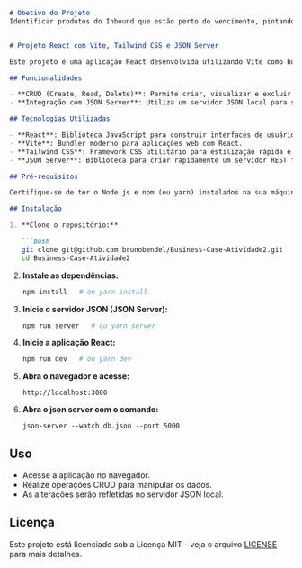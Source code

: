 ```markdown
# Obetivo do Projeto
Identificar produtos do Inbound que estão perto do vencimento, pintando de vermelho o produto que irá vender no dia ou ja está vencido, de amarecelo o produto que irá vencer em no maximo 3 dias e verde o produto que tem mais de 3 dias para vencer.


# Projeto React com Vite, Tailwind CSS e JSON Server

Este projeto é uma aplicação React desenvolvida utilizando Vite como bundler e Tailwind CSS para estilização. Ele inclui um CRUD básico integrado com um servidor JSON para manipulação de dados.

## Funcionalidades

- **CRUD (Create, Read, Delete)**: Permite criar, visualizar e excluir itens.
- **Integração com JSON Server**: Utiliza um servidor JSON local para simular um backend RESTful.

## Tecnologias Utilizadas

- **React**: Biblioteca JavaScript para construir interfaces de usuário.
- **Vite**: Bundler moderno para aplicações web com React.
- **Tailwind CSS**: Framework CSS utilitário para estilização rápida e responsiva.
- **JSON Server**: Biblioteca para criar rapidamente um servidor REST fake a partir de um arquivo JSON.

## Pré-requisitos

Certifique-se de ter o Node.js e npm (ou yarn) instalados na sua máquina.

## Instalação

1. **Clone o repositório:**

   ```bash
   git clone git@github.com:brunobendel/Business-Case-Atividade2.git
   cd Business-Case-Atividade2
   ```

2. **Instale as dependências:**

   ```bash
   npm install   # ou yarn install
   ```

3. **Inicie o servidor JSON (JSON Server):**

   ```bash
   npm run server   # ou yarn server
   ```

4. **Inicie a aplicação React:**

   ```bash
   npm run dev   # ou yarn dev
   ```

5. **Abra o navegador e acesse:**

   ```
   http://localhost:3000
   ```

6. **Abra o json server com o comando:**

   ```
   json-server --watch db.json --port 5000
   ```
## Uso

- Acesse a aplicação no navegador.
- Realize operações CRUD para manipular os dados.
- As alterações serão refletidas no servidor JSON local.


## Licença

Este projeto está licenciado sob a Licença MIT - veja o arquivo [LICENSE](./LICENSE) para mais detalhes.